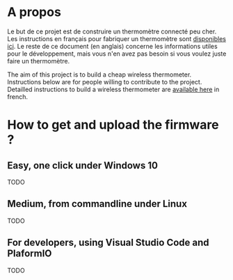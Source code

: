 # A propos

Le but de ce projet est de construire un thermomètre connecté peu cher.
Les instructions en français pour fabriquer un thermomètre sont [disponibles ici](https://ithasu.github.io/WirelessThermometer/).
Le reste de ce document (en anglais) concerne les informations utiles pour le développement, mais vous n'en avez pas besoin si vous voulez juste faire un thermomètre.

The aim of this project is to build a cheap wireless thermometer.
Instructions below are for people willing to contribute to the project.
Detailled instructions to build a wireless thermometer are [available here](https://ithasu.github.io/WirelessThermometer/) in french.

# How to get and upload the firmware ?

## Easy, one click under Windows 10

TODO

## Medium, from commandline under Linux

TODO

## For developers, using Visual Studio Code and PlaformIO

TODO
